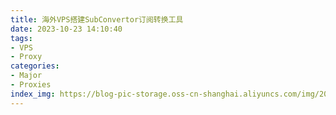 ```yaml
---
title: 海外VPS搭建SubConvertor订阅转换工具
date: 2023-10-23 14:10:40
tags:
- VPS
- Proxy
categories:
- Major
- Proxies
index_img: https://blog-pic-storage.oss-cn-shanghai.aliyuncs.com/img/202310231417034.png
---
```

